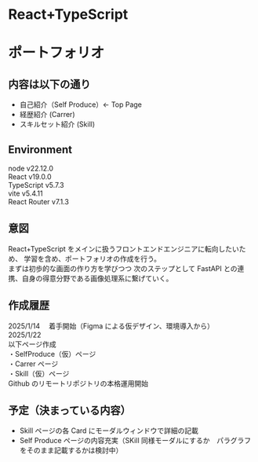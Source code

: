 # React+TypeScript

# ポートフォリオ

## 内容は以下の通り

- 自己紹介（Self Produce）<- Top Page
- 経歴紹介 (Carrer)
- スキルセット紹介 (Skill)

## Environment

node v22.12.0 <br>
React v19.0.0 <br>
TypeScript v5.7.3 <br>
vite v5.4.11 <br>
React Router v7.1.3 <br>

## 意図

React+TypeScript をメインに扱うフロントエンドエンジニアに転向したいため、
学習を含め、ポートフォリオの作成を行う。
<br>
まずは初歩的な画面の作り方を学びつつ
次のステップとして FastAPI との連携、自身の得意分野である画像処理系に繋げていく。

## 作成履歴

2025/1/14 　着手開始（Figma による仮デザイン、環境導入から）<br>
2025/1/22<br>以下ページ作成<br>・SelfProduce（仮）ページ<br>・Carrer ページ<br>・Skill（仮）ページ<br>Github のリモートリポジトリの本格運用開始

## 予定（決まっている内容）

- Skill ページの各 Card にモーダルウィンドウで詳細の記載
- Self Produce ページの内容充実（SKill 同様モーダルにするか　パラグラフをそのまま記載するかは検討中）

